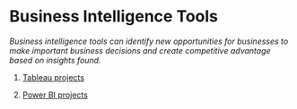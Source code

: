 # **Business Intelligence Tools**

*Business intelligence tools can identify new opportunities for businesses to make important business decisions and create competitive advantage based on insights found.*


 1. [Tableau projects](https://public.tableau.com/app/profile/vanela.figueroa.robles)
 
 
 1. [Power BI projects](https://github.com/VaneFigueroa/Business-Intelligence-Tools)
